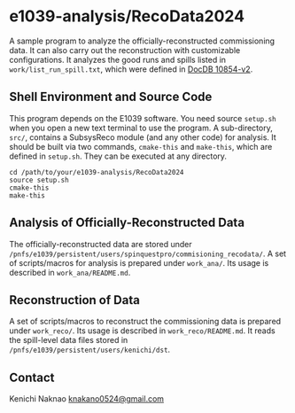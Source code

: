 # e1039-analysis/RecoData2024

A sample program to analyze the officially-reconstructed commissioning data.
It can also carry out the reconstruction with customizable configurations.
It analyzes the good runs and spills listed in `work/list_run_spill.txt`, which were defined in [DocDB 10854-v2](https://seaquest-docdb.fnal.gov/cgi-bin/sso/ShowDocument?docid=10854&version=2).


## Shell Environment and Source Code

This program depends on the E1039 software.
You need source `setup.sh` when you open a new text terminal to use the program.
A sub-directory, `src/`, contains a SubsysReco module (and any other code) for analysis.
It should be built via two commands, `cmake-this` and `make-this`, which are defined in `setup.sh`.
They can be executed at any directory.

```
cd /path/to/your/e1039-analysis/RecoData2024
source setup.sh
cmake-this
make-this
```


## Analysis of Officially-Reconstructed Data

The officially-reconstructed data are stored under `/pnfs/e1039/persistent/users/spinquestpro/commisioning_recodata/`.
A set of scripts/macros for analysis is prepared under `work_ana/`.
Its usage is described in `work_ana/README.md`.


## Reconstruction of Data

A set of scripts/macros to reconstruct the commissioning data is prepared under `work_reco/`.
Its usage is described in `work_reco/README.md`.
It reads the spill-level data files stored in `/pnfs/e1039/persistent/users/kenichi/dst`.


## Contact

Kenichi Naknao <knakano0524@gmail.com>
